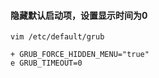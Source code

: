 #### 隐藏默认启动项，设置显示时间为0 

```shell
vim /etc/default/grub

+ GRUB_FORCE_HIDDEN_MENU="true"
e GRUB_TIMEOUT=0

```



